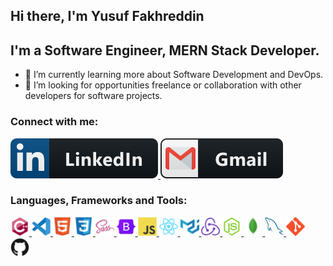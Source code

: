 ## Hi there, I'm Yusuf Fakhreddin

## I'm a Software Engineer, MERN Stack Developer.

- 🌱 I’m currently learning more about Software Development and DevOps.
- 👯 I’m looking for opportunities freelance or collaboration with other developers for software projects.

### Connect with me:

<p align="left">
<a href="https://www.linkedin.com/in/yusuf-fakhreddin-a89343211/">
    <img src="https://raw.githubusercontent.com/MikeCodesDotNET/ColoredBadges/master/svg/social/linkedin.svg" alt="LinkedIn Contact" style="vertical-align:top margin:6px 4px">
  </a> 
  <a href="mailto:yusuffakhreddin@gmail.com?">
    <img src="https://raw.githubusercontent.com/MikeCodesDotNET/ColoredBadges/master/svg/social/gmail.svg" alt="Email Contact: yusuffakhreddin@gmail.com" style="vertical-align:top margin:6px 4px">
  </a>  
</p>

### Languages, Frameworks and Tools:

<p align="left">
    <a href="#">
    <img src="https://raw.githubusercontent.com/devicons/devicon/master/icons/cplusplus/cplusplus-original.svg"  title="C++" width="30" height="30" alt="c++" style="vertical-align:top margin:6px 4px">
  </a>  
<a href="#">
    <img src="https://raw.githubusercontent.com/devicons/devicon/master/icons/vscode/vscode-original.svg" width="30" height="30" title="Visual Studio Code" alt="visualstudio code" style="vertical-align:top margin:6px 4px">
  </a>  
<a href="#">
    <img src="https://raw.githubusercontent.com/devicons/devicon/master/icons/html5/html5-original.svg" alt="html5" title="HTML5"  width="30" height="30" style="vertical-align:top margin:6px 4px">
  </a>  
<a href="#">
    <img src="https://raw.githubusercontent.com/devicons/devicon/master/icons/css3/css3-original.svg" alt="css3" alt="css3" title="CSS3"  width="30" height="30" style="vertical-align:top margin:6px 4px">
  </a>  
<a href="#">
    <img src="https://raw.githubusercontent.com/devicons/devicon/master/icons/sass/sass-original.svg" alt="sass" alt="sass" title="Sass"  width="30" height="30" style="vertical-align:top margin:6px 4px">
  </a>  
    <a href="#">
    <img src="https://raw.githubusercontent.com/devicons/devicon/master/icons/bootstrap/bootstrap-original.svg" alt="bootstrap" title="Bootstrap" width="30" height="30" alt="bootstrap" style="vertical-align:top margin:6px 4px">
  </a>  
<a href="#">
    <img src="https://raw.githubusercontent.com/devicons/devicon/master/icons/javascript/javascript-original.svg" title="JavaScript"  width="30" height="30" alt="javascript" style="vertical-align:top margin:6px 4px">
  </a>  
  <a href="#">
    <img src="https://raw.githubusercontent.com/devicons/devicon/master/icons/react/react-original.svg" alt="react" title="React"  width="30" height="30"style="vertical-align:top margin:6px 4px">
  </a>  
   <a href="#">
    <img src="https://raw.githubusercontent.com/devicons/devicon/master/icons/materialui/materialui-original.svg" title="Material-UI" alt="material-ui"  width="30" height="30"style="vertical-align:top margin:6px 4px">
  </a>     
       <a href="#">
    <img src="https://raw.githubusercontent.com/devicons/devicon/master/icons/redux/redux-original.svg" alt="redux" title="Redux"  width="30" height="30" style="vertical-align:top margin:6px 4px">
  </a>   
   
  <a href="#">
    <img src="https://raw.githubusercontent.com/devicons/devicon/master/icons/nodejs/nodejs-original.svg" width="30" height="30" title="Node.js
"  alt="node-js" style="vertical-align:top margin:6px 4px">
  </a> 
      <a href="#">
    <img src="https://raw.githubusercontent.com/devicons/devicon/master/icons/mongodb/mongodb-original.svg" width="30" title="MongoDB" height="30" alt="mongo-db" style="vertical-align:top margin:6px 4px">
  </a> 
          <a href="#">
    <img src="https://github.com/devicons/devicon/blob/master/icons/mysql/mysql-original.svg" width="30" title="MySQL" height="30" alt="MySQL" style="vertical-align:top margin:6px 4px">
  </a> 
      <a href="#">
    <img src="https://raw.githubusercontent.com/devicons/devicon/master/icons/git/git-original.svg" title="Git" width="30" height="30" alt="git" style="vertical-align:top margin:6px 4px">
  </a> 
          <a href="#">
    <img src="https://raw.githubusercontent.com/devicons/devicon/master/icons/github/github-original.svg" title="GitHub" width="30" height="30" alt="github" style="vertical-align:top margin:6px 4px">
  </a> 
    
</p>
